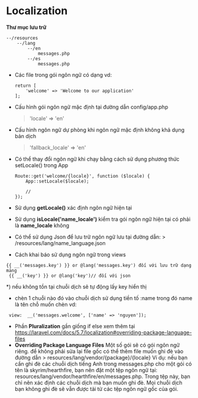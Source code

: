 # Localization

 **Thư mục lưu trữ**
```
--/resources
    --/lang
        --/en
            messages.php
        --/es
            messages.php
```
 - Các file trong gói ngôn ngữ có dạng
 vd:
     ```
     return [
         'welcome' => 'Welcome to our application'
     ];
     ```
 - Cấu hình gói ngôn ngữ mặc định tại đường dẫn config/app.php
   > 'locale' => 'en'
 - Cấu hình ngôn ngữ dự phòng khi ngôn ngữ mặc định không khả dụng bản dịch
   > 'fallback_locale' => 'en'
 - Có thể thay đổi ngôn ngữ khi chạy bằng cách sử dụng phương thức setLocale() trong App
     ```
     Route::get('welcome/{locale}', function ($locale) {
         App::setLocale($locale);

         //
     });
     ```
 - Sử dụng **getLocale()** xác định ngôn ngữ hiện tại
 - Sử dụng **isLocale('name_locale')** kiểm tra gói ngôn ngữ hiện tại có phải là **name_locale** không

 - Có thể sử dụng Json để lưu trữ ngôn ngữ lưu tại đường dẫn: > /resources/lang/name_language.json

 - Cách khai báo sử dụng ngôn ngữ trong views
 ```
 {{ __('messages.key') }} or @lang('messages.key') đối với lưu trữ dạng mảng
  {{ __('key') }} or @lang('key')// đối với json
  ```
 *) nếu không tồn tại chuỗi dịch sẽ tự động lấy key hiển thị


 - chèn 1 chuỗi nào đó vào chuỗi dịch sử dụng tiền tố :name
 trong đó name là tên chỗ muốn chèn
 vd:
 ``` 'welcome' => 'Welcome, :name',
  view:  __('messages.welcome', ['name' => 'nguyen']);
```

 - Phần **Pluralization** gần giống if else xem thêm tại https://laravel.com/docs/5.7/localization#overriding-package-language-files
 - **Overriding Package Language Files**
 Một số gói sẽ có gói ngôn ngữ riêng. để không phải sửa lại file gốc có thể thêm file muốn ghi đè vào đường dẫn > resources/lang/vendor/{package}/{locale}
 Ví dụ:
 nếu bạn cần ghi đè các chuỗi dịch tiếng Anh trong messages.php cho một gói có tên là skyrim/hearthfire,
  bạn nên đặt một tệp ngôn ngữ tại: resources/lang/vendor/hearthfire/en/messages.php.
  Trong tệp này, bạn chỉ nên xác định các chuỗi dịch mà bạn muốn ghi đè.
  Mọi chuỗi dịch bạn không ghi đè sẽ vẫn được tải từ các tệp ngôn ngữ gốc của gói.
